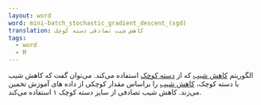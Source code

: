 ```yaml
---
layout: word
word: mini-batch_stochastic_gradient_descent_(sgd)
translation: کاهش شیب تصادفی دسته کوچک
tags:
  - word
  - M
---
```

الگوریتم [کاهش شیب](g/gradient_descent/) که از [دسته کوچک](m/mini-batch) استفاده می‌کند. می‌توان گفت که کاهش شیب با دسته کوچک، [کاهش شیب](g/gradient_descent/) را براساس مقدار کوچکی از داده های آموزش تخمین می‌زند.  کاهش شیب تصادفی از سایز دسته کوچک ۱ استفاده می‌کند.